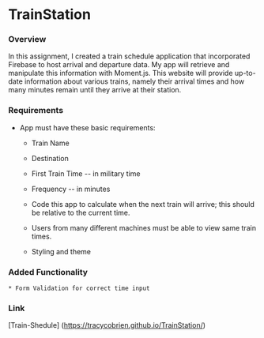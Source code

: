 # TrainStation

### Overview

In this assignment, I created a train schedule application that incorporated Firebase to host arrival and departure data. My app will retrieve and manipulate this information with Moment.js. This website will provide up-to-date information about various trains, namely their arrival times and how many minutes remain until they arrive at their station.

### Requirements

* App must have these basic requirements:
    
    * Train Name
    
    * Destination 
    
    * First Train Time -- in military time
    
    * Frequency -- in minutes
  
    * Code this app to calculate when the next train will arrive; this should be relative to the current time.
  
     * Users from many different machines must be able to view same train times.
  
     * Styling and theme 

### Added Functionality

    * Form Validation for correct time input

### Link

[Train-Shedule] (https://tracycobrien.github.io/TrainStation/)
